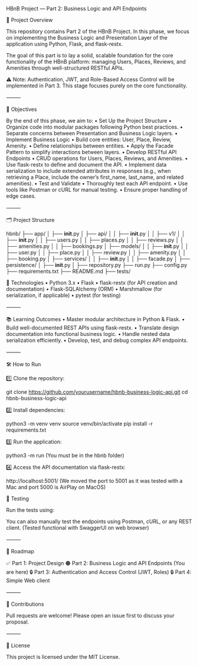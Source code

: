 HBnB Project — Part 2: Business Logic and API Endpoints

📖 Project Overview

This repository contains Part 2 of the HBnB Project. In this phase, we focus on implementing the Business Logic and Presentation Layer of the application using Python, Flask, and flask-restx.

The goal of this part is to lay a solid, scalable foundation for the core functionality of the HBnB platform: managing Users, Places, Reviews, and Amenities through well-structured RESTful APIs.

⚠ Note: Authentication, JWT, and Role-Based Access Control will be implemented in Part 3. This stage focuses purely on the core functionality.

⸻

🚀 Objectives

By the end of this phase, we aim to:
	•	Set Up the Project Structure
	•	Organize code into modular packages following Python best practices.
	•	Separate concerns between Presentation and Business Logic layers.
	•	Implement Business Logic
	•	Build core entities: User, Place, Review, Amenity.
	•	Define relationships between entities.
	•	Apply the Facade Pattern to simplify interactions between layers.
	•	Develop RESTful API Endpoints
	•	CRUD operations for Users, Places, Reviews, and Amenities.
	•	Use flask-restx to define and document the API.
	•	Implement data serialization to include extended attributes in responses (e.g., when retrieving a Place, include the owner’s first_name, last_name, and related amenities).
	•	Test and Validate
	•	Thoroughly test each API endpoint.
	•	Use tools like Postman or cURL for manual testing.
	•	Ensure proper handling of edge cases.

⸻

🗂 Project Structure

hbnb/
├── app/
│   ├── __init__.py
│   ├── api/
│   │   ├── __init__.py
│   │   ├── v1/
│   │       ├── __init__.py
│   │       ├── users.py
│   │       ├── places.py
│   │       ├── reviews.py
│   │       ├── amenities.py
│   │       ├── bookings.py
│   ├── models/
│   │   ├── __init__.py
│   │   ├── user.py
│   │   ├── place.py
│   │   ├── review.py
│   │   ├── amenity.py
│   │   ├── booking.py
│   ├── services/
│   │   ├── __init__.py
│   │   ├── facade.py
│   ├── persistence/
│       ├── __init__.py
│       ├── repository.py
├── run.py
├── config.py
├── requirements.txt
├── README.md
├── tests/

🔧 Technologies
	•	Python 3.x
	•	Flask
	•	flask-restx (for API creation and documentation)
	•	Flask-SQLAlchemy (ORM)
	•	Marshmallow (for serialization, if applicable)
	•	pytest (for testing)

⸻

📚 Learning Outcomes
	•	Master modular architecture in Python & Flask.
	•	Build well-documented REST APIs using flask-restx.
	•	Translate design documentation into functional business logic.
	•	Handle nested data serialization efficiently.
	•	Develop, test, and debug complex API endpoints.

⸻

🛠 How to Run

1️⃣ Clone the repository:

git clone https://github.com/yourusername/hbnb-business-logic-api.git
cd hbnb-business-logic-api

2️⃣ Install dependencies:

python3 -m venv venv
source venv/bin/activate
pip install -r requirements.txt

3️⃣ Run the application:

python3 -m run
(You must be in the hbnb folder)

4️⃣ Access the API documentation via flask-restx:

http://localhost:5001/
(We moved the port to 5001 as it was tested with a Mac and port 5000 is AirPlay on MacOS)

🧪 Testing

Run the tests using:


You can also manually test the endpoints using Postman, cURL, or any REST client.
(Tested functional with SwaggerUI on web browser)

⸻

🚧 Roadmap

✅ Part 1: Project Design
🟠 Part 2: Business Logic and API Endpoints (You are here)
🔒 Part 3: Authentication and Access Control (JWT, Roles)
🔒 Part 4: Simple Web client

⸻

🤝 Contributions

Pull requests are welcome! Please open an issue first to discuss your proposal.

⸻

📄 License

This project is licensed under the MIT License.
